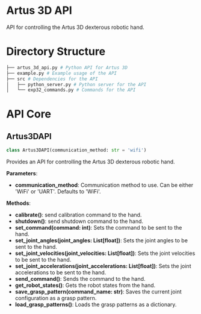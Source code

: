 # Artus 3D API

API for controlling the Artus 3D dexterous robotic hand.

# Directory Structure
```bash
├── artus_3d_api.py # Python API for Artus 3D
├── example.py # Example usage of the API
├── src # Dependencies for the API
│   ├── python_server.py # Python server for the API
│   └── exp32_commands.py # Commands for the API
```


# API Core

## Artus3DAPI


```python
class Artus3DAPI(communication_method: str = 'wifi')
```
Provides an API for controlling the Artus 3D dexterous robotic hand.

**Parameters**:
- **communication_method**: Communication method to use. Can be either 'WiFi' or 'UART'. Defaults to 'WiFi'.

**Methods**:
- **calibrate()**: send calibration command to the hand.
- **shutdown()**: send shutdown command to the hand.
- **set_command(command: int)**: Sets the command to be sent to the hand.
- **set_joint_angles(joint_angles: List[float])**: Sets the joint angles to be sent to the hand.
- **set_joint_velocities(joint_velocities: List[float])**: Sets the joint velocities to be sent to the hand.
- **set_joint_accelerations(joint_accelerations: List[float])**: Sets the joint accelerations to be sent to the hand.
- **send_command()**: Sends the command to the hand.
- **get_robot_states()**: Gets the robot states from the hand.
- **save_grasp_pattern(command_name: str)**: Saves the current joint configuration as a grasp pattern.
- **load_grasp_patterns()**: Loads the grasp patterns as a dictionary.
